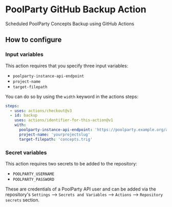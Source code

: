 # PoolParty GitHub Backup Action
Scheduled PoolParty Concepts Backup using GitHub Actions

## How to configure

### Input variables
This action requires that you specify three input variables:
* `poolparty-instance-api-endpoint`
* `project-name`
* `target-filepath`

You can do so by using the `width` keyword in the actions steps:

```yaml
steps:
  - uses: actions/checkout@v3
  - id: backup
    uses: actions/identifier-for-this-action@v1
    with:
      poolparty-instance-api-endpoint: 'https://poolparty.example.org/api/'
      project-name: 'yourprojectslug'
      target-filepath: 'concepts.trig'
```


### Secret variables
This action requires two secrets to be added to the repository:
* `POOLPARTY_USERNAME`
* `POOLPARTY_PASSWORD`

These are credentials of a PoolParty API user and can be added via the repository's `Settings` --> `Secrets and Variables` --> `Actions` --> `Repository secrets` section.
